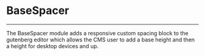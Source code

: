 # BaseSpacer

---

The BaseSpacer module adds a responsive custom spacing block to the gutenberg editor which allows the CMS user to add a base height and then a height for desktop devices and up.

